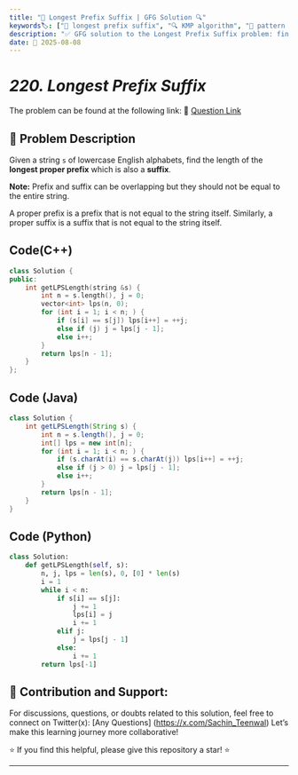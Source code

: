 ```yaml
---
title: "🔢 Longest Prefix Suffix | GFG Solution 🔍"
keywords🏷️: ["🔢 longest prefix suffix", "🔍 KMP algorithm", "📍 pattern matching", "📈 LPS array", "📘 GFG", "🏁 competitive programming", "📚 DSA"]
description: "✅ GFG solution to the Longest Prefix Suffix problem: find the length of longest proper prefix which is also a suffix using KMP's LPS array construction technique. 🚀"
date: 📅 2025-08-08
---
```


# *220. Longest Prefix Suffix*

The problem can be found at the following link: 🔗 [Question Link](https://www.geeksforgeeks.org/problems/longest-prefix-suffix2527/1)

## **🧩 Problem Description**

Given a string `s` of lowercase English alphabets, find the length of the **longest proper prefix** which is also a **suffix**.

**Note:** Prefix and suffix can be overlapping but they should not be equal to the entire string.

A proper prefix is a prefix that is not equal to the string itself. Similarly, a proper suffix is a suffix that is not equal to the string itself.


## Code(C++)
```cpp
class Solution {
public:
    int getLPSLength(string &s) {
        int n = s.length(), j = 0;
        vector<int> lps(n, 0);
        for (int i = 1; i < n; ) {
            if (s[i] == s[j]) lps[i++] = ++j;
            else if (j) j = lps[j - 1];
            else i++;
        }
        return lps[n - 1];
    }
};
```

## Code (Java)

```java
class Solution {
    int getLPSLength(String s) {
        int n = s.length(), j = 0;
        int[] lps = new int[n];
        for (int i = 1; i < n; ) {
            if (s.charAt(i) == s.charAt(j)) lps[i++] = ++j;
            else if (j > 0) j = lps[j - 1];
            else i++;
        }
        return lps[n - 1];
    }
}
```

## Code (Python)

```python
class Solution:
    def getLPSLength(self, s):
        n, j, lps = len(s), 0, [0] * len(s)
        i = 1
        while i < n:
            if s[i] == s[j]:
                j += 1
                lps[i] = j
                i += 1
            elif j:
                j = lps[j - 1]
            else:
                i += 1
        return lps[-1]
```



## 🎯 **Contribution and Support:**

For discussions, questions, or doubts related to this solution, feel free to connect on Twitter(x): [Any Questions] (https://x.com/Sachin_Teenwal) Let’s make this learning journey more collaborative!

⭐ If you find this helpful, please give this repository a star! ⭐

---
